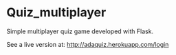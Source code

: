 # Quiz_multiplayer
Simple multiplayer quiz game developed with Flask.

See a live version at: http://adaquiz.herokuapp.com/login
